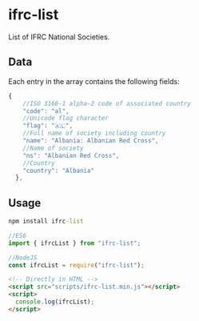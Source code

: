 # ifrc-list

List of IFRC National Societies.

## Data

Each entry in the array contains the following fields:

```js
{
    //ISO 3166-1 alpha-2 code of associated country
    "code": "al",
    //Unicode flag character
    "flag": "🇦🇱",
    //Full name of society including country
    "name": "Albania: Albanian Red Cross",
    //Name of society
    "ns": "Albanian Red Cross",
    //Country
    "country": "Albania"
  },
```

## Usage

```cmd
npm install ifrc-list
```

```js
//ES6
import { ifrcList } from "ifrc-list";
```

```js
//NodeJS
const ifrcList = require("ifrc-list");
```

```html
<!-- Directly in HTML -->
<script src="scripts/ifrc-list.min.js"></script>
<script>
  console.log(ifrcList);
</script>
```
